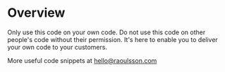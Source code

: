 # Overview

Only use this code on your own code. Do not use this code on other people's code without their permission. It's here
to enable you to deliver your own code to your customers. 

More useful code snippets at hello@raoulsson.com
